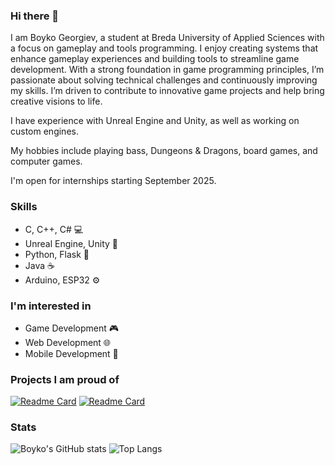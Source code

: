 ### Hi there 👋

I am Boyko Georgiev, a student at Breda University of Applied Sciences with a focus on gameplay and tools programming. I enjoy creating systems that enhance gameplay experiences and building tools to streamline game development. With a strong foundation in game programming principles, I’m passionate about solving technical challenges and continuously improving my skills. I’m driven to contribute to innovative game projects and help bring creative visions to life.

I have experience with Unreal Engine and Unity, as well as working on custom engines.

My hobbies include playing bass, Dungeons & Dragons, board games, and computer games.

I'm open for internships starting September 2025.

<!--
**Boyko03/Boyko03** is a ✨ _special_ ✨ repository because its `README.md` (this file) appears on your GitHub profile.

Here are some ideas to get you started:
- 👯 I’m looking to collaborate on ...
- 🤔 I’m looking for help with ...
- 😄 Pronouns: ... 
- 🔭 I’m currently working on my [diploma work](https://github.com/Boyko03/snow)
- 🎸 I finished my [course work](https://github.com/Boyko03/guitar_project), a tool which helps you learn to play the guitar
- 🌱 I’m currently learning Unreal Engine 4
- 💬 Ask me about anything you're interested in
- 📫 How to reach me: [Boyko Georgiev](https://www.linkedin.com/in/boyko-georgiev/)
- ⚡ Fun fact: I play electric bass
-->

### Skills
- C, C++, C# 💻
- Unreal Engine, Unity 🚀
- Python, Flask 🐍
- Java ☕
- Arduino, ESP32 ⚙️

### I'm interested in
- Game Development 🎮
- Web Development 🌐
- Mobile Development 📱

### Projects I am proud of
[![Readme Card](https://github-readme-stats.vercel.app/api/pin/?username=Boyko03&repo=snow&theme=chartreuse-dark)](https://github.com/Boyko03/snow)
[![Readme Card](https://github-readme-stats.vercel.app/api/pin/?username=Boyko03&repo=guitar-master&theme=chartreuse-dark)](https://github.com/Boyko03/guitar_project)

### Stats
![Boyko's GitHub stats](https://github-readme-stats.vercel.app/api?username=Boyko03&count_private=true&show_icons=true&theme=chartreuse-dark)
![Top Langs](https://github-readme-stats.vercel.app/api/top-langs/?username=Boyko03&layout=compact&theme=chartreuse-dark)
